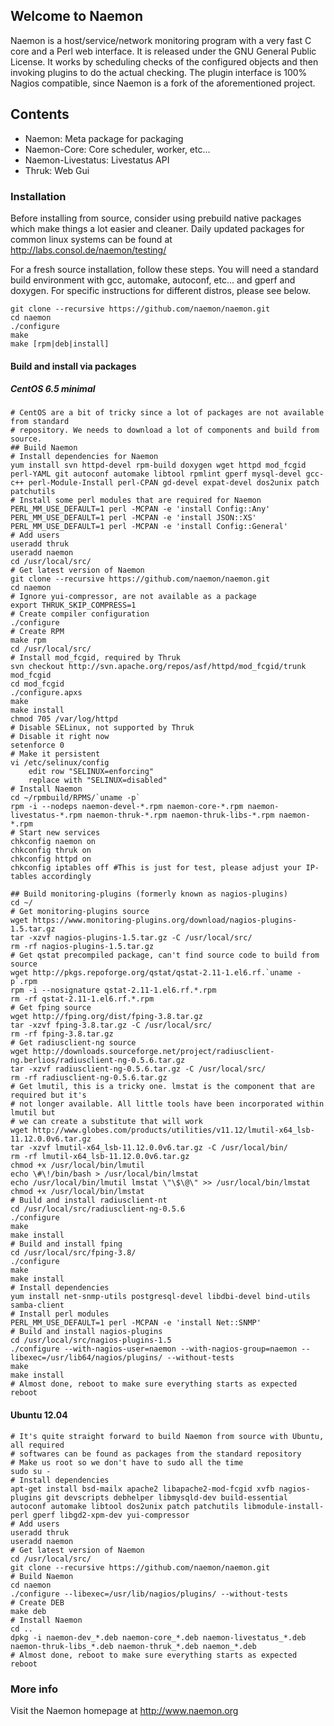 ## Welcome to Naemon ##

Naemon is a host/service/network monitoring program with a very fast C
core and a Perl web interface. It is released under the GNU General
Public License. It works by scheduling checks of the configured
objects and then invoking plugins to do the actual checking. The
plugin interface is 100% Nagios compatible, since Naemon is a fork of
the aforementioned project.

## Contents

 * Naemon: Meta package for packaging
 * Naemon-Core: Core scheduler, worker, etc...
 * Naemon-Livestatus: Livestatus API
 * Thruk: Web Gui

### Installation ###

Before installing from source, consider using prebuild native
packages which make things a lot easier and cleaner.
Daily updated packages for common linux systems can be found at
http://labs.consol.de/naemon/testing/

For a fresh source installation, follow these steps. You will need
a standard build environment with gcc, automake, autoconf, etc... and
gperf and doxygen. For specific instructions for different distros, please see below.

    git clone --recursive https://github.com/naemon/naemon.git
    cd naemon
    ./configure
    make
    make [rpm|deb|install]

#### Build and install via packages ####
##### CentOS 6.5 minimal #####
    # CentOS are a bit of tricky since a lot of packages are not available from standard
    # repository. We needs to download a lot of components and build from source.
    ## Build Naemon
    # Install dependencies for Naemon
    yum install svn httpd-devel rpm-build doxygen wget httpd mod_fcgid perl-YAML git autoconf automake libtool rpmlint gperf mysql-devel gcc-c++ perl-Module-Install perl-CPAN gd-devel expat-devel dos2unix patch patchutils
    # Install some perl modules that are required for Naemon
    PERL_MM_USE_DEFAULT=1 perl -MCPAN -e 'install Config::Any'
    PERL_MM_USE_DEFAULT=1 perl -MCPAN -e 'install JSON::XS'
    PERL_MM_USE_DEFAULT=1 perl -MCPAN -e 'install Config::General'
    # Add users
    useradd thruk
    useradd naemon
    cd /usr/local/src/
    # Get latest version of Naemon
    git clone --recursive https://github.com/naemon/naemon.git
    cd naemon
    # Ignore yui-compressor, are not available as a package
    export THRUK_SKIP_COMPRESS=1
    # Create compiler configuration
    ./configure
    # Create RPM
    make rpm
    cd /usr/local/src/
    # Install mod_fcgid, required by Thruk
    svn checkout http://svn.apache.org/repos/asf/httpd/mod_fcgid/trunk mod_fcgid
    cd mod_fcgid
    ./configure.apxs
    make
    make install
    chmod 705 /var/log/httpd
    # Disable SELinux, not supported by Thruk
    # Disable it right now
    setenforce 0
    # Make it persistent 
    vi /etc/selinux/config
        edit row "SELINUX=enforcing"
        replace with "SELINUX=disabled"
    # Install Naemon
    cd ~/rpmbuild/RPMS/`uname -p`
    rpm -i --nodeps naemon-devel-*.rpm naemon-core-*.rpm naemon-livestatus-*.rpm naemon-thruk-*.rpm naemon-thruk-libs-*.rpm naemon-*.rpm
    # Start new services
    chkconfig naemon on
    chkconfig thruk on
    chkconfig httpd on
    chkconfig iptables off #This is just for test, please adjust your IP-tables accordingly
    
    ## Build monitoring-plugins (formerly known as nagios-plugins)
    cd ~/
    # Get monitoring-plugins source
    wget https://www.monitoring-plugins.org/download/nagios-plugins-1.5.tar.gz
    tar -xzvf nagios-plugins-1.5.tar.gz -C /usr/local/src/
    rm -rf nagios-plugins-1.5.tar.gz
    # Get qstat precompiled package, can't find source code to build from source
    wget http://pkgs.repoforge.org/qstat/qstat-2.11-1.el6.rf.`uname -p`.rpm
    rpm -i --nosignature qstat-2.11-1.el6.rf.*.rpm
    rm -rf qstat-2.11-1.el6.rf.*.rpm
    # Get fping source
    wget http://fping.org/dist/fping-3.8.tar.gz
    tar -xzvf fping-3.8.tar.gz -C /usr/local/src/
    rm -rf fping-3.8.tar.gz
    # Get radiusclient-ng source
    wget http://downloads.sourceforge.net/project/radiusclient-ng.berlios/radiusclient-ng-0.5.6.tar.gz
    tar -xzvf radiusclient-ng-0.5.6.tar.gz -C /usr/local/src/
    rm -rf radiusclient-ng-0.5.6.tar.gz
    # Get lmutil, this is a tricky one. lmstat is the component that are required but it's
    # not longer available. All little tools have been incorporated within lmutil but
    # we can create a substitute that will work
    wget http://www.globes.com/products/utilities/v11.12/lmutil-x64_lsb-11.12.0.0v6.tar.gz
    tar -xzvf lmutil-x64_lsb-11.12.0.0v6.tar.gz -C /usr/local/bin/
    rm -rf lmutil-x64_lsb-11.12.0.0v6.tar.gz
    chmod +x /usr/local/bin/lmutil
    echo \#\!/bin/bash > /usr/local/bin/lmstat
    echo /usr/local/bin/lmutil lmstat \"\$\@\" >> /usr/local/bin/lmstat
    chmod +x /usr/local/bin/lmstat
    # Build and install radiusclient-nt
    cd /usr/local/src/radiusclient-ng-0.5.6
    ./configure
    make
    make install
    # Build and install fping
    cd /usr/local/src/fping-3.8/
    ./configure
    make
    make install
    # Install dependencies
    yum install net-snmp-utils postgresql-devel libdbi-devel bind-utils samba-client
    # Install perl modules
    PERL_MM_USE_DEFAULT=1 perl -MCPAN -e 'install Net::SNMP'
    # Build and install nagios-plugins
    cd /usr/local/src/nagios-plugins-1.5
    ./configure --with-nagios-user=naemon --with-nagios-group=naemon --libexec=/usr/lib64/nagios/plugins/ --without-tests
    make
    make install
    # Almost done, reboot to make sure everything starts as expected
    reboot

#### Ubuntu 12.04 ####
    # It's quite straight forward to build Naemon from source with Ubuntu, all required
    # softwares can be found as packages from the standard repository
    # Make us root so we don't have to sudo all the time
    sudo su -
    # Install dependencies 
    apt-get install bsd-mailx apache2 libapache2-mod-fcgid xvfb nagios-plugins git devscripts debhelper libmysqld-dev build-essential autoconf automake libtool dos2unix patch patchutils libmodule-install-perl gperf libgd2-xpm-dev yui-compressor
    # Add users
    useradd thruk
    useradd naemon    
    # Get latest version of Naemon
    cd /usr/local/src/
    git clone --recursive https://github.com/naemon/naemon.git
    # Build Naemon
    cd naemon
    ./configure --libexec=/usr/lib/nagios/plugins/ --without-tests
    # Create DEB
    make deb
    # Install Naemon
    cd ..
    dpkg -i naemon-dev_*.deb naemon-core_*.deb naemon-livestatus_*.deb naemon-thruk-libs_*.deb naemon-thruk_*.deb naemon_*.deb
    # Almost done, reboot to make sure everything starts as expected
    reboot

### More info ###

Visit the Naemon homepage at http://www.naemon.org


